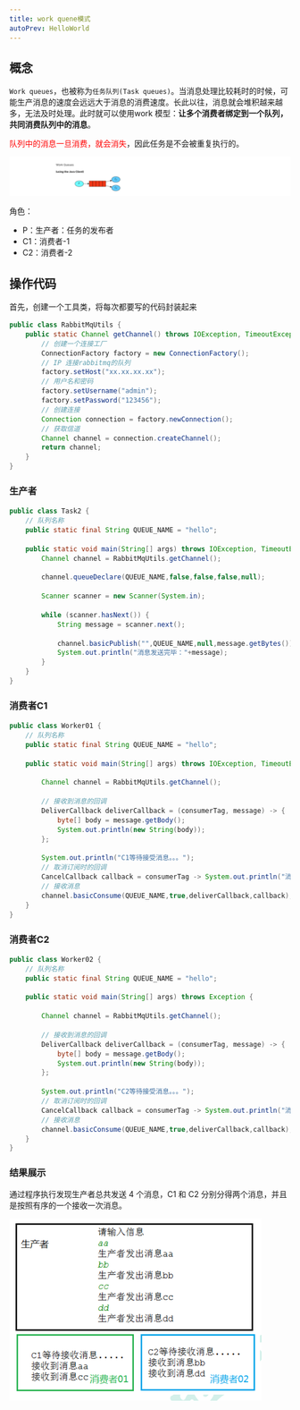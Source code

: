 ```yaml
---
title: work quene模式
autoPrev: HelloWorld
---
```

## 概念

`Work queues`，也被称为`任务队列(Task queues)`。当消息处理比较耗时的时候，可能生产消息的速度会远远大于消息的消费速度。长此以往，消息就会堆积越来越多，无法及时处理。此时就可以使用work 模型：**让多个消费者绑定到一个队列，共同消费队列中的消息**。

<font color='red'>队列中的消息一旦消费，就会消失</font>，因此任务是不会被重复执行的。

![work](/blogImg/rabbitmq/image-20200314221002008.png)

角色：

- P：生产者：任务的发布者
- C1：消费者-1
- C2：消费者-2

## 操作代码
首先，创建一个工具类，将每次都要写的代码封装起来
```java
public class RabbitMqUtils {
    public static Channel getChannel() throws IOException, TimeoutException {
        // 创建一个连接工厂
        ConnectionFactory factory = new ConnectionFactory();
        // IP 连接rabbitmq的队列
        factory.setHost("xx.xx.xx.xx");
        // 用户名和密码
        factory.setUsername("admin");
        factory.setPassword("123456");
        // 创建连接
        Connection connection = factory.newConnection();
        // 获取信道
        Channel channel = connection.createChannel();
        return channel;
    }
}
```
### 生产者
```java
public class Task2 {
    // 队列名称
    public static final String QUEUE_NAME = "hello";

    public static void main(String[] args) throws IOException, TimeoutException {
        Channel channel = RabbitMqUtils.getChannel();
       
        channel.queueDeclare(QUEUE_NAME,false,false,false,null);

        Scanner scanner = new Scanner(System.in);

        while (scanner.hasNext()) {
            String message = scanner.next();
      
            channel.basicPublish("",QUEUE_NAME,null,message.getBytes());
            System.out.println("消息发送完毕："+message);
        }
    }
}
```

### 消费者C1

```java
public class Worker01 {
    // 队列名称
    public static final String QUEUE_NAME = "hello";

    public static void main(String[] args) throws IOException, TimeoutException {

        Channel channel = RabbitMqUtils.getChannel();

        // 接收到消息的回调
        DeliverCallback deliverCallback = (consumerTag, message) -> {
            byte[] body = message.getBody();
            System.out.println(new String(body));
        };

        System.out.println("C1等待接受消息。。。");
        // 取消订阅时的回调
        CancelCallback callback = consumerTag -> System.out.println("消息消费被中断");
        // 接收消息
        channel.basicConsume(QUEUE_NAME,true,deliverCallback,callback);
    }
}
```

### 消费者C2

```java
public class Worker02 {
    // 队列名称
    public static final String QUEUE_NAME = "hello";

    public static void main(String[] args) throws Exception {

        Channel channel = RabbitMqUtils.getChannel();

        // 接收到消息的回调
        DeliverCallback deliverCallback = (consumerTag, message) -> {
            byte[] body = message.getBody();
            System.out.println(new String(body));
        };

        System.out.println("C2等待接受消息。。。");
        // 取消订阅时的回调
        CancelCallback callback = consumerTag -> System.out.println("消息消费被中断");
        // 接收消息
        channel.basicConsume(QUEUE_NAME,true,deliverCallback,callback);
    }
}
```

### 结果展示
通过程序执行发现生产者总共发送 4 个消息，C1 和 C2 分别分得两个消息，并且是按照有序的一个接收一次消息。

![结果展示](/blogImg/rabbitmq/20210807124514.png)

